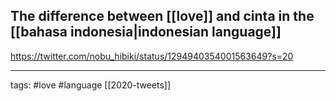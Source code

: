 ## The difference between [[love]] and cinta in the [[bahasa indonesia|indonesian language]]
https://twitter.com/nobu_hibiki/status/1294940354001563649?s=20

___

tags: #love #language
[[2020-tweets]]